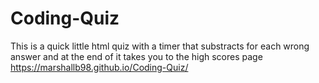 # Coding-Quiz
This is a quick little html quiz with a timer that substracts for each wrong answer and at the end of it takes you to the high scores page https://marshallb98.github.io/Coding-Quiz/
